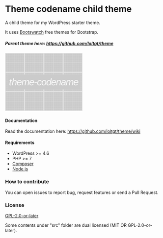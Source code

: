 # Theme codename child theme

A child theme for my WordPress starter theme.

It uses [Bootswatch](https://bootswatch.com/) free themes for Bootstrap.

##### Parent theme here: https://github.com/loltgt/theme

<img src="screenshot.png" alt="Theme codename child theme" width="50%" />


#### Documentation

Read the documentation here: https://github.com/loltgt/theme/wiki


#### Requirements

* WordPress >= 4.6
* PHP >= 7
* [Composer](https://getcomposer.org/)
* [Node.js](https://nodejs.org/)


### How to contribute

You can open issues to report bug, request features or send a Pull Request.


### License

[GPL-2.0-or-later](LICENSE)

Some contents under "src" folder are dual licensed (MIT OR GPL-2.0-or-later).
